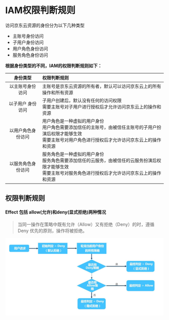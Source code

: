 # IAM权限判断规则

访问京东云资源的身份分为以下几种类型
 - 主账号身份访问
 - 子用户身份访问
 - 用户角色身份访问
 - 服务角色身份访问

**根据身份类型的不同，IAM的权限判断规则如下：**

|  身份类型 | 权限判断规则 |
| :----------: | :----------------- |
|  以主账号身份访问   |     主账号是京东云资源的所有者，默认可以访问京东云上的所有操作和所有资源      |
|  以子用户 身份访问  |     子用户创建后，默认没有任何的访问权限<br>需要主账号对子用户进行授权后才允许访问京东云上的操作和资源|
|  以用户角色身份访问   |   用户角色是一种虚拟的用户身份<br>用户角色需要添加信任的主账号，由被信任主账号的子用户扮演后权限才能够生效<br>需要主账号对用户角色进行授权后才允许访问京东云上的操作和资源  |
|  以服务角色身份访问 |     服务角色是一种虚拟的用户身份<br>服务角色需要添加信任的云服务，由被信任的云服务扮演后权限才能够生效<br>需要主账号对服务角色进行授权后才允许访问京东云上的操作和资源  |

## 权限判断规则

#### Effect 包括 allow(允许)和deny(显式拒绝)两种情况

> 当同一操作在策略中既有允许（Allow）又有拒绝（Deny）的时，遵循 Deny 优先的原则，操作将被拒绝。

![权限判断规则](../../../../../image/IAM/PolicyManagement/权限判断规则.jpg)
